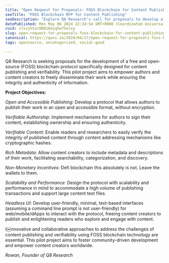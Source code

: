 ```yaml
---
title: "Open Request for Proposals: FOSS Blockchain for Content Publishing"
seoTitle: "FOSS Blockchain RFP for Content Publishing"
seoDescription: "Explore Q8 Research's call for proposals to develop a FOSS blockchain protocol enhancing content publishing and verifiability"
datePublished: Mon May 06 2024 22:34:54 GMT+0000 (Coordinated Universal Time)
cuid: clvvjhtoc00010ajqhw75elxy
slug: open-request-for-proposals-foss-blockchain-for-content-publishing-1
canonical: https://quni.io/2024/04/17/open-request-for-proposals-foss-blockchain-for-content-publishing/
tags: opensource, uncategorized, social-good

---
```


Q8 Research is seeking proposals for the development of a free and open-source (FOSS) blockchain protocol specifically designed for content publishing and verifiability. This pilot project aims to empower authors and content creators to freely disseminate their work while ensuring the integrity and authenticity of information.

**Project Objectives:**

_Open and Accessible Publishing_: Develop a protocol that allows authors to publish their work in an open and accessible format, without encryption.

_Verifiable Authorship_: Implement mechanisms for authors to sign their content, establishing ownership and ensuring authenticity.

_Verifiable Content_: Enable readers and researchers to easily verify the integrity of published content through content addressing mechanisms like cryptographic hashes.

_Rich Metadata_: Allow content creators to include metadata and descriptions of their work, facilitating searchability, categorization, and discovery.

_Non-Monetary Incentives_: Defi blockchain this absolutely is not. Leave the wallets to them.

_Scalability and Performance_: Design the protocol with scalability and performance in mind to accommodate a high volume of publishing transactions and support large content text files.

_Headless UI_: Develop user-friendly, minimal, text-based interfaces (assuming a command line prompt is not user-friendly) for web/mobile/dApps to interact with the protocol, freeing content creators to publish and enlightening readers who explore and engage with content.

I￼nnovative and collaborative approaches to address the challenges of content publishing and verifiability using FOSS blockchain technology are essential. This pilot project aims to foster community-driven development and empower content creators worldwide.

_Rowan, Founder of Q8 Research_